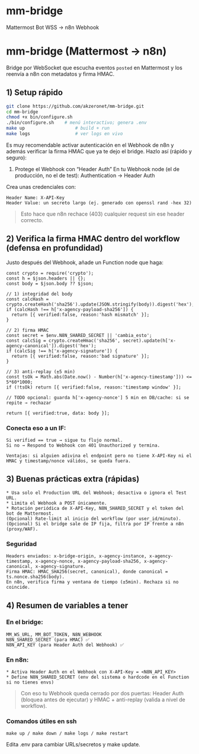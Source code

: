 # mm-bridge
Mattermost Bot WSS ->  n8n Webhook

# mm-bridge (Mattermost → n8n)

Bridge por WebSocket que escucha eventos `posted` en Mattermost y los reenvía a n8n con metadatos y firma HMAC.

## 1) Setup rápido
```bash
git clone https://github.com/akzeronet/mm-bridge.git
cd mm-bridge
chmod +x bin/configure.sh
./bin/configure.sh    # menú interactivo; genera .env
make up                   # build + run
make logs                 # ver logs en vivo
```
Es muy recomendable activar autenticación en el Webhook de n8n y además verificar la firma HMAC que ya te dejo el bridge. Hazlo así (rápido y seguro):

1) Protege el Webhook con “Header Auth”
En tu Webhook node (el de producción, no el de test):
Authentication → Header Auth

Crea unas credenciales con:
```
Header Name: X-API-Key
Header Value: un secreto largo (ej. generado con openssl rand -hex 32)
```

> Esto hace que n8n rechace (403) cualquier request sin ese header correcto.

## 2) Verifica la firma HMAC dentro del workflow (defensa en profundidad)
Justo después del Webhook, añade un Function node que haga:

```
const crypto = require('crypto');
const h = $json.headers || {};
const body = $json.body ?? $json;

// 1) integridad del body
const calcHash = crypto.createHash('sha256').update(JSON.stringify(body)).digest('hex');
if (calcHash !== h['x-agency-payload-sha256']) {
  return [{ verified:false, reason:'hash mismatch' }];
}

// 2) firma HMAC
const secret = $env.N8N_SHARED_SECRET || 'cambia_esto';
const calcSig = crypto.createHmac('sha256', secret).update(h['x-agency-canonical']).digest('hex');
if (calcSig !== h['x-agency-signature']) {
  return [{ verified:false, reason:'bad signature' }];
}

// 3) anti-replay (±5 min)
const tsOk = Math.abs(Date.now() - Number(h['x-agency-timestamp'])) <= 5*60*1000;
if (!tsOk) return [{ verified:false, reason:'timestamp window' }];

// TODO opcional: guarda h['x-agency-nonce'] 5 min en DB/cache: si se repite → rechazar

return [{ verified:true, data: body }];
```

### Conecta eso a un IF:
```
Si verified == true → sigue tu flujo normal.
Si no → Respond to Webhook con 401 Unauthorized y termina.

Ventajas: si alguien adivina el endpoint pero no tiene X-API-Key ni el HMAC y timestamp/nonce válidos, se queda fuera.
```
## 3) Buenas prácticas extra (rápidas)
```
* Usa solo el Production URL del Webhook; desactiva o ignora el Test URL.
* Limita el Webhook a POST únicamente.
* Rotación periódica de X-API-Key, N8N_SHARED_SECRET y el token del bot de Mattermost.
(Opcional) Rate-limit al inicio del workflow (por user_id/minuto).
(Opcional) Si el bridge sale de IP fija, filtra por IP frente a n8n (proxy/WAF).
```

### Seguridad
```
Headers enviados: x-bridge-origin, x-agency-instance, x-agency-timestamp, x-agency-nonce, x-agency-payload-sha256, x-agency-canonical, x-agency-signature.
Firma HMAC: HMAC_SHA256(secret, canonical), donde canonical = ts.nonce.sha256(body).
En n8n, verifica firma y ventana de tiempo (±5min). Rechaza si no coincide.
```

## 4) Resumen de variables a tener
### En el bridge:
```
MM_WS_URL, MM_BOT_TOKEN, N8N_WEBHOOK
N8N_SHARED_SECRET (para HMAC) ✅
N8N_API_KEY (para Header Auth del Webhook) ✅
```
### En n8n:
```
* Activa Header Auth en el Webhook con X-API-Key = <N8N_API_KEY>
* Define N8N_SHARED_SECRET (env del sistema o hardcode en el Function si no tienes envs)
```
> Con eso tu Webhook queda cerrado por dos puertas: Header Auth (bloquea antes de ejecutar) y HMAC + anti-replay (valida a nivel de workflow).


### Comandos útiles en ssh
```
make up / make down / make logs / make restart
```
Edita .env para cambiar URLs/secretos y make update.

